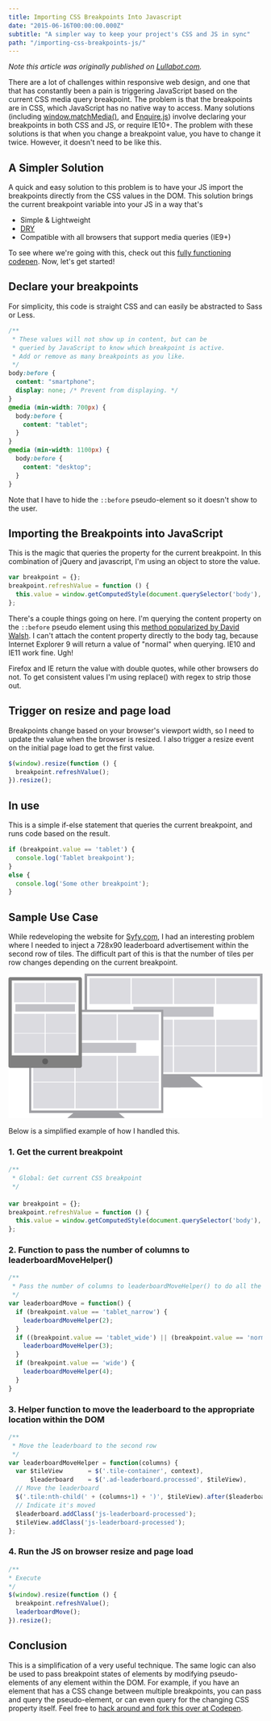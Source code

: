 ```yaml
---
title: Importing CSS Breakpoints Into Javascript
date: "2015-06-16T00:00:00.000Z"
subtitle: "A simpler way to keep your project's CSS and JS in sync"
path: "/importing-css-breakpoints-js/"
---
```


*Note this article was originally published on [Lullabot.com](https://www.lullabot.com/articles/importing-css-breakpoints-into-javascript).*

There are a lot of challenges within responsive web design, and one that that has constantly been a pain is triggering JavaScript based on the current CSS media query breakpoint. The problem is that the breakpoints are in CSS, which JavaScript has no native way to access. Many solutions (including [window.matchMedia()](https://developer.mozilla.org/en-US/docs/Web/API/Window/matchMedia), and [Enquire.js](http://wicky.nillia.ms/enquire.js/)) involve declaring your breakpoints in both CSS and JS, or require IE10+. The problem with these solutions is that when you change a breakpoint value, you have to change it twice. However, it doesn't need to be like this.

## A Simpler Solution

A quick and easy solution to this problem is to have your JS import the breakpoints directly from the CSS values in the DOM. This solution brings the current breakpoint variable into your JS in a way that's

* Simple & Lightweight
* [DRY](http://en.wikipedia.org/wiki/Don%27t_repeat_yourself)
* Compatible with all browsers that support media queries (IE9+)

To see where we're going with this, check out this [fully functioning codepen](http://codepen.io/mherchel/pen/gbygBd). Now, let's get started!

## Declare your breakpoints

For simplicity, this code is straight CSS and can easily be abstracted to Sass or Less.

```css
/**
 * These values will not show up in content, but can be 
 * queried by JavaScript to know which breakpoint is active.
 * Add or remove as many breakpoints as you like.
 */
body:before {
  content: "smartphone";
  display: none; /* Prevent from displaying. */
}
@media (min-width: 700px) {
  body:before {
    content: "tablet";
  }
}
@media (min-width: 1100px) {
  body:before {
    content: "desktop";
  }
}
```

Note that I have to hide the `::before` pseudo-element so it doesn't show to the user.

## Importing the Breakpoints into JavaScript

This is the magic that queries the property for the current breakpoint. In this combination of jQuery and javascript, I'm using an object to store the value.

```js
var breakpoint = {};
breakpoint.refreshValue = function () {
  this.value = window.getComputedStyle(document.querySelector('body'), ':before').getPropertyValue('content').replace(/\"/g, '');
};
```

There's a couple things going on here. I'm querying the content property on the `::before` pseudo element using this [method popularized by David Walsh](http://davidwalsh.name/pseudo-element). I can't attach the content property directly to the body tag, because Internet Explorer 9 will return a value of "normal" when querying. IE10 and IE11 work fine. Ugh!

Firefox and IE return the value with double quotes, while other browsers do not. To get consistent values I'm using replace() with regex to strip those out.

## Trigger on resize and page load

Breakpoints change based on your browser's viewport width, so I need to update the value when the browser is resized. I also trigger a resize event on the initial page load to get the first value.

```js
$(window).resize(function () {
  breakpoint.refreshValue();
}).resize();
```

## In use

This is a simple if-else statement that queries the current breakpoint, and runs code based on the result.

```js
if (breakpoint.value == 'tablet') {
  console.log('Tablet breakpoint');
}
else {
  console.log('Some other breakpoint');
}
```

## Sample Use Case

While redeveloping the website for [Syfy.com](http://www.syfy.com/), I had an interesting problem where I needed to inject a 728x90 leaderboard advertisement within the second row of tiles. The difficult part of this is that the number of tiles per row changes depending on the current breakpoint.

![Sample use case](./breakpoint-tiles.png)

Below is a simplified example of how I handled this.

### 1. Get the current breakpoint

```js
/**
 * Global: Get current CSS breakpoint
 */
 
var breakpoint = {};
breakpoint.refreshValue = function () {
  this.value = window.getComputedStyle(document.querySelector('body'), ':before').getPropertyValue('content').replace(/\"/g, '');
};
```

### 2. Function to pass the number of columns to leaderboardMoveHelper()

```js
/**
 * Pass the number of columns to leaderboardMoveHelper() to do all the work
 */
var leaderboardMove = function() {
  if (breakpoint.value == 'tablet_narrow') {
    leaderboardMoveHelper(2);
  }
  if ((breakpoint.value == 'tablet_wide') || (breakpoint.value == 'normal')) {
    leaderboardMoveHelper(3);
  }
  if (breakpoint.value == 'wide') {
    leaderboardMoveHelper(4);
  }
}
```

### 3. Helper function to move the leaderboard to the appropriate location within the DOM

```js
/**
 * Move the leaderboard to the second row
 */
var leaderboardMoveHelper = function(columns) {
  var $tileView       = $('.tile-container', context),
      $leaderboard    = $('.ad-leaderboard.processed', $tileView),
  // Move the leaderboard
  $('.tile:nth-child(' + (columns+1) + ')', $tileView).after($leaderboard);
  // Indicate it's moved
  $leaderboard.addClass('js-leaderboard-processed');
  $tileView.addClass('js-leaderboard-processed');
};
```

### 4. Run the JS on browser resize and page load

```js
/**
* Execute
*/
$(window).resize(function () {
  breakpoint.refreshValue();
  leaderboardMove();
}).resize();
```

## Conclusion

This is a simplification of a very useful technique. The same logic can also be used to pass breakpoint states of elements by modifying pseudo-elements of any element within the DOM. For example, if you have an element that has a CSS change between multiple breakpoints, you can pass and query the pseudo-element, or can even query for the changing CSS property itself. Feel free to [hack around and fork this over at Codepen](http://codepen.io/mherchel/pen/gbygBd).